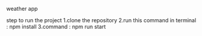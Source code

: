 weather app

step to run the project
1.clone the repository
2.run this command in terminal : npm install
3.command : npm run start
